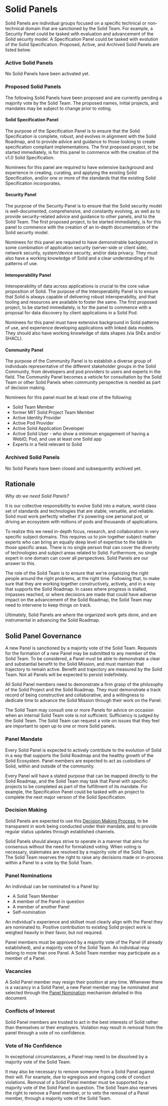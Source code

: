# Solid Panels

Solid Panels are individual groups focused on a specific technical or non-technical domain that are sanctioned by the Solid Team. For example, a Security Panel could be tasked with evaluation and advancement of the Solid security model. A Specification Panel could be tasked with evolution of the Solid Specification. Proposed, Active, and Archived Solid Panels are listed below.

### Active Solid Panels

No Solid Panels have been activated yet.

### Proposed Solid Panels

The following Solid Panels have been proposed and are currently pending a majority vote by the Solid Team. The proposed names, initial projects, and mandates may be subject to change prior to voting.

#### Solid Specification Panel

The purpose of the Specification Panel is to ensure that the Solid Specification is complete, robust, and evolves in alignment with the Solid Roadmap, and to provide advice and guidance to those looking to create specification compliant implementations. The first proposed project, to be started immediately, is for this panel to commence with the creation of the v1.0 Solid Specification.

Nominees for this panel are required to have extensive background and experience in creating, curating, and applying the existing Solid Specification, and/or one or more of the standards that the existing Solid Specification incorporates.

#### Security Panel

The purpose of the Security Panel is to ensure that the Solid security model is well-documented, comprehensive, and constantly evolving, as well as to provide security-related advice and guidance to other panels, and to the Solid Team. The first proposed project, to be started immediately, is for this panel to commence with the creation of an in-depth documentation of the Solid security model.

Nominees for this panel are required to have demonstrable background in some combination of application security (server-side or client side), network security, system/device security, and/or data privacy. They must also have a working knowledge of Solid and a clear understanding of its patterns of use.

#### Interoperability Panel

Interoperability of data across applications is crucial to the core value proposition of Solid. The purpose of the Interoperability Panel is to ensure that Solid is always capable of delivering robust interoperability, and that tooling and resources are available to foster the same. The first proposed project, to be started immediately, is for the panel to commence with a proposal for data discovery by client applications in a Solid Pod.

Nominees for this panel must have extensive background in Solid patterns of use, and experience developing applications with linked data models. They should also have working knowledge of data shapes (via ShEx and/or SHACL).

#### Community Panel

The purpose of the Community Panel is to establish a diverse group of individuals representative of the different stakeholder groups in the Solid Community, from developers and pod providers to users and experts in the field. The Community Panel becomes a vehicle for consultation by the Solid Team or other Solid Panels when community perspective is needed as part of decision making.

Nominees for this panel must be at least one of the following:
- Solid Team Member
- former MIT Solid Project Team Member
- Active Identity Provider
- Active Pod Provider
- Active Solid Application Developer
- Active Solid User - who show a minimum engagement of having a WebID, Pod, and use at least one Solid app
- Experts in a field relevant to Solid

### Archived Solid Panels

No Solid Panels have been closed and subsequently archived yet.

## Rationale

*Why do we need Solid Panels?*

It is our collective responsibility to evolve Solid into a mature, world class set of standards and technologies that are stable, versatile, and reliable. Solid must work perfectly whether it's powering one personal pod, or driving an ecosystem with millions of pods and thousands of applications.

To realize this we need in-depth focus, research, and collaboration in very specific subject domains. This requires us to join together subject matter experts who can bring an equally deep level of expertise to the table in those specific areas. There is no single person that can cover the diversity of technologies and subject areas related to Solid. Furthermore, no single expert in one domain can cover all perspectives. Solid Panels are our answer to this.

The role of the Solid Team is to ensure that we're organizing the right people around the right problems, at the right time. Following that, to make sure that they are working together constructively, actively, and in a way that supports the Solid Roadmap. In cases where progress is stalled, impasses reached, or where decisions are made that could have adverse impact on the advancement of the Solid Roadmap, the Solid Team may need to intervene to keep things on track.

Ultimately, Solid Panels are where the organized work gets done, and are instrumental in advancing the Solid Roadmap.

## Solid Panel Governance

A new Panel is sanctioned by a majority vote of the Solid Team. Requests for the formation of a new Panel may be submitted to any member of the Solid Team. To be considered, a Panel must be able to demonstrate a clear and substantial benefit to the Solid Mission, and must maintain that trajectory to remain active. Benefit and trajectory are measured by the Solid Team. Not all Panels will be expected to persist indefinitely.

All Solid Panel members need to demonstrate a firm grasp of the philosophy of the Solid Project and the Solid Roadmap. They must demonstrate a track record of being constructive and collaborative, and a willingness to dedicate time to advance the Solid Mission through their work on the Panel.

The Solid Team may consult one or more Panels for advice on occasion when an internal Solid Team vote is not sufficient. Sufficiency is judged by the Solid Team. The Solid Team can request a vote on issues that they feel are important to open up to one or more Solid panels.

### Panel Mandate

Every Solid Panel is expected to actively contribute to the evolution of Solid in a way that supports the Solid Roadmap and the healthy growth of the Solid Ecosystem. Panel members are expected to act as custodians of Solid, within and outside of the community.

Every Panel will have a stated purpose that can be mapped directly to the Solid Roadmap, and the Solid Team may task that Panel with specific projects to be completed as part of the fulfillment of its mandate. For example, the Specification Panel could be tasked with an project to complete the next major version of the Solid Specification.

### Decision Making

Solid Panels are expected to use this [Decision Making Process](decision-making.md), to be transparent in work being conducted under their mandate, and to provide regular status updates through established channels.

Solid Panels should always strive to operate in a manner that aims for consensus without the need for formalized voting. When voting is necessary, stalemates are resolved by a majority vote of the Solid Team. The Solid Team reserves the right to raise any decisions made or in-process within a Panel to a vote by the Solid Team.

### Panel Nominations

An individual can be nominated to a Panel by:
- A Solid Team Member
- A member of the Panel in question
- A member of another Panel
- Self-nomination

An individual's experience and skillset must clearly align with the Panel they are nominated to. Positive contribution to existing Solid project work is weighed heavily in their favor, but not required.

Panel members must be approved by a majority vote of the Panel (if already established), and a majority vote of the Solid Team. An individual may belong to more than one Panel. A Solid Team member may participate as a member of a Panel.

### Vacancies

A Solid Panel member may resign their position at any time. Whenever there is a vacancy in a Solid Panel, a new Panel member may be nominated and selected through the [Panel Nomination](#panel-nominations) mechanism detailed in this document.

### Conflicts of Interest

Solid Panel members are trusted to act in the best interests of Solid rather than themselves or their employers. Violation may result in removal from the panel through a vote of no confidence.

### Vote of No Confidence

In exceptional circumstances, a Panel may need to be dissolved by a majority vote of the Solid Team.

It may also be necessary to remove someone from a Solid Panel against their will. For example, due to egregious and ongoing code of conduct violations. Removal of a Solid Panel member must be supported by a majority vote of the Solid Panel in question. The Solid Team also reserves the right to remove a Panel member, or to veto the removal of a Panel member, through a majority vote of the Solid Team.
